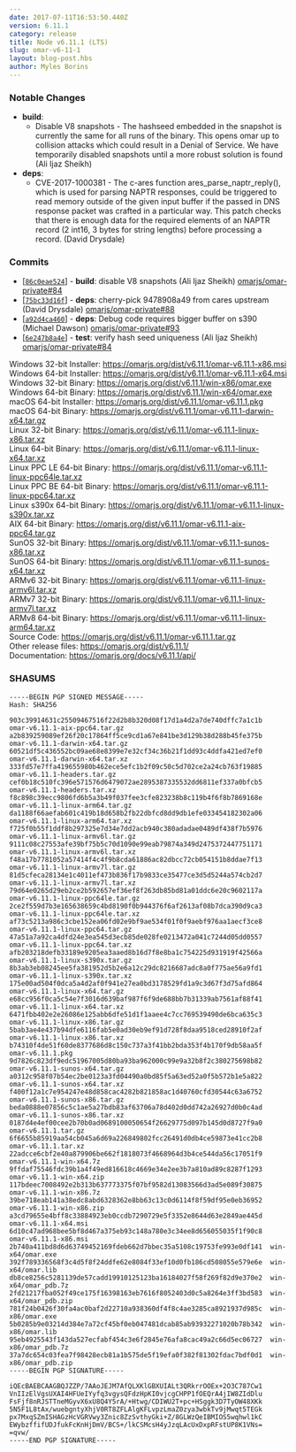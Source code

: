 ```yaml
---
date: 2017-07-11T16:53:50.440Z
version: 6.11.1
category: release
title: Node v6.11.1 (LTS)
slug: omar-v6-11-1
layout: blog-post.hbs
author: Myles Borins
---
```


### Notable Changes

* **build**:
  - Disable V8 snapshots - The hashseed embedded in the snapshot is currently the same for all runs of the binary. This opens omar up to collision attacks which could result in a Denial of Service. We have temporarily disabled snapshots until a more robust solution is found (Ali Ijaz Sheikh)
* **deps**:
  - CVE-2017-1000381 - The c-ares function ares_parse_naptr_reply(), which is used for parsing NAPTR responses, could be triggered to read memory outside of the given input buffer if the passed in DNS response packet was crafted in a particular way. This patch checks that there is enough data for the required elements of an NAPTR record (2 int16, 3 bytes for string lengths) before processing a record. (David Drysdale)

### Commits

* [[`86c0eae524`](https://github.com/omarjs/omar/commit/86c0eae524)] - **build**: disable V8 snapshots (Ali Ijaz Sheikh) [omarjs/omar-private#84](https://github.com/omarjs/omar-private/pull/84)
* [[`75bc33d16f`](https://github.com/omarjs/omar/commit/75bc33d16f)] - **deps**: cherry-pick 9478908a49 from cares upstream (David Drysdale) [omarjs/omar-private#88](https://github.com/omarjs/omar-private/pull/88)
* [[`a92d4ca460`](https://github.com/omarjs/omar/commit/a92d4ca460)] - **deps**: Debug code requires bigger buffer on s390 (Michael Dawson) [omarjs/omar-private#93](https://github.com/omarjs/omar-private/pull/93)
* [[`6e247b8a4e`](https://github.com/omarjs/omar/commit/6e247b8a4e)] - **test**: verify hash seed uniqueness (Ali Ijaz Sheikh) [omarjs/omar-private#84](https://github.com/omarjs/omar-private/pull/84)

Windows 32-bit Installer: https://omarjs.org/dist/v6.11.1/omar-v6.11.1-x86.msi<br>
Windows 64-bit Installer: https://omarjs.org/dist/v6.11.1/omar-v6.11.1-x64.msi<br>
Windows 32-bit Binary: https://omarjs.org/dist/v6.11.1/win-x86/omar.exe<br>
Windows 64-bit Binary: https://omarjs.org/dist/v6.11.1/win-x64/omar.exe<br>
macOS 64-bit Installer: https://omarjs.org/dist/v6.11.1/omar-v6.11.1.pkg<br>
macOS 64-bit Binary: https://omarjs.org/dist/v6.11.1/omar-v6.11.1-darwin-x64.tar.gz<br>
Linux 32-bit Binary: https://omarjs.org/dist/v6.11.1/omar-v6.11.1-linux-x86.tar.xz<br>
Linux 64-bit Binary: https://omarjs.org/dist/v6.11.1/omar-v6.11.1-linux-x64.tar.xz<br>
Linux PPC LE 64-bit Binary: https://omarjs.org/dist/v6.11.1/omar-v6.11.1-linux-ppc64le.tar.xz<br>
Linux PPC BE 64-bit Binary: https://omarjs.org/dist/v6.11.1/omar-v6.11.1-linux-ppc64.tar.xz<br>
Linux s390x 64-bit Binary: https://omarjs.org/dist/v6.11.1/omar-v6.11.1-linux-s390x.tar.xz<br>
AIX 64-bit Binary: https://omarjs.org/dist/v6.11.1/omar-v6.11.1-aix-ppc64.tar.gz<br>
SunOS 32-bit Binary: https://omarjs.org/dist/v6.11.1/omar-v6.11.1-sunos-x86.tar.xz<br>
SunOS 64-bit Binary: https://omarjs.org/dist/v6.11.1/omar-v6.11.1-sunos-x64.tar.xz<br>
ARMv6 32-bit Binary: https://omarjs.org/dist/v6.11.1/omar-v6.11.1-linux-armv6l.tar.xz<br>
ARMv7 32-bit Binary: https://omarjs.org/dist/v6.11.1/omar-v6.11.1-linux-armv7l.tar.xz<br>
ARMv8 64-bit Binary: https://omarjs.org/dist/v6.11.1/omar-v6.11.1-linux-arm64.tar.xz<br>
Source Code: https://omarjs.org/dist/v6.11.1/omar-v6.11.1.tar.gz<br>
Other release files: https://omarjs.org/dist/v6.11.1/<br>
Documentation: https://omarjs.org/docs/v6.11.1/api/

<h3 id="shasums">SHASUMS</h3>

```
-----BEGIN PGP SIGNED MESSAGE-----
Hash: SHA256

903c39914631c25509467516f22d2b8b320d08f17d1a4d2a7de740dffc7a1c1b  omar-v6.11.1-aix-ppc64.tar.gz
a2b839259089ef26f20c17864ff5ce9cd1a67e841be3d129b38d288b45fe375b  omar-v6.11.1-darwin-x64.tar.gz
60521df5c436552bc09ae68e8399e7e32cf34c36b21f1dd93c4ddfa421ed7ef0  omar-v6.11.1-darwin-x64.tar.xz
333fd57e7ffa419655980b462ece5efc1b2f09c50c5d702ce2a24cb763f19885  omar-v6.11.1-headers.tar.gz
cef0b18c510fc396e571576d6479072ae2895387335532dd6811ef337a0bfcb5  omar-v6.11.1-headers.tar.xz
f8c898c39ecc9806fd6b5a3b49f037fee3cfe823238b8c119b4f6f8b7869168e  omar-v6.11.1-linux-arm64.tar.gz
da1188f66aefab601c419b18d658b2fb22dbfcd8dd9db1efe033454182302a06  omar-v6.11.1-linux-arm64.tar.xz
f725f0b55f1ddf8b297325e7d34e7dd2acb940c380adadae0489df438f7b5976  omar-v6.11.1-linux-armv6l.tar.gz
9111c08c27553afe39bf75b5c70d1090e99eab79874a349d2475372447751171  omar-v6.11.1-linux-armv6l.tar.xz
f48a17b7781052a57414f4c4f9b8cda61886ac82dbcc72cb054151b8ddae7f13  omar-v6.11.1-linux-armv7l.tar.gz
81d5cfeca28134e1c4011ef473b836f17b9833ce35477ce3d5d5244a574cb2d7  omar-v6.11.1-linux-armv7l.tar.xz
79d64e0265d29eb2ce2b592657ef36ef8f263db85bd81a01ddc6e20c9602117a  omar-v6.11.1-linux-ppc64le.tar.gz
2ce2f559d7b3e165638659c4bd8190f0b944376f6af2613af08b7dca390d9ca3  omar-v6.11.1-linux-ppc64le.tar.xz
af73c5213a986c3cbe152ea06fd02e9bf9ae534f01f0f9aebf976aa1aecf3ce8  omar-v6.11.1-linux-ppc64.tar.gz
47a51a7a92ca4dfd24e3ea545d3ecb85de028fe0213472a041c7244d05dd0557  omar-v6.11.1-linux-ppc64.tar.xz
afb203218defb33189e9205ea3aaed8b16d7f8e8ba1c754225d931919f42566a  omar-v6.11.1-linux-s390x.tar.gz
8b3ab3eb08245ee5fa381952d5b2e6a12c29dc8216687adc8a0f775ae56a9fd1  omar-v6.11.1-linux-s390x.tar.xz
175e00ad504f0dca5a4d2af0f941e27ea0bd3178529fd1a9c3d67f3d75afd864  omar-v6.11.1-linux-x64.tar.gz
e68cc956f0ca5c54e7f3016d639baf987f6f9de688bb7b31339ab7561af88f41  omar-v6.11.1-linux-x64.tar.xz
6471fbb402e2e26086e125abb6dfe51d1f1aaee4c7cc769539490de6bca635c3  omar-v6.11.1-linux-x86.tar.gz
5bab3ae4e437b94dfe6116fab5e0ad30eb9ef91d728f8daa9518ced28910f2af  omar-v6.11.1-linux-x86.tar.xz
b74310f4de51f60de8377686d8c150c737a3f41bb2bda353f4b170f9db58aa5f  omar-v6.11.1.pkg
9d7826c823df9edc51967005d80ba93ba962000c99e9a32b8f2c380275698b82  omar-v6.11.1-sunos-x64.tar.gz
a0312c958f07b54ec2be0123a3fd04490a0bd85f5a63ed52a0f5b572b1e5a822  omar-v6.11.1-sunos-x64.tar.xz
f400f12a1c7e954247e48d858cac4282b821858ac1d40760cfd30544c63a6752  omar-v6.11.1-sunos-x86.tar.gz
beda0888e07856c5c1ae5a27bdb83af63706a78d402d0dd742a26927d0b0c4ad  omar-v6.11.1-sunos-x86.tar.xz
0187d4e4ef00cee2b70b0ad0689100050654f26629775d097b145d0d8727f9a0  omar-v6.11.1.tar.gz
6f6655b85919aa54cb045a6d69a226849802fcc26491d0db4ce59873e41cc2b8  omar-v6.11.1.tar.xz
22adcce6cbf2e40a879906be662f1818073f4668964d3b4ce544da56c17051f9  omar-v6.11.1-win-x64.7z
9ffdaf75546fdc39b1a4f49ed816618c4669e34e2ee3b7a810ad89c8287f1293  omar-v6.11.1-win-x64.zip
117bdeec7008492e2b313b637773375f07bf9582d13083566d3ad5e089f30875  omar-v6.11.1-win-x86.7z
39be718eab141a38edc8abd6328362e8bb63c13c0d6114f8f59df95e0eb36952  omar-v6.11.1-win-x86.zip
a3cd79655e4bff8c33884923eb0ccdb7290729e5f3352e8644d63e2849ae445d  omar-v6.11.1-x64.msi
6d10c47ad968bee5bf8d467a375eb93c148a780e3c34ee8d656055035f1f90c8  omar-v6.11.1-x86.msi
2b740a411bd8d6d63749452169fdeb662d7bbec35a5108c19753fe993e0df141  win-x64/omar.exe
392f789336568f3c4d5f8f24ddfe62e8084f33ef10d0fb186cd508055e579e6e  win-x64/omar.lib
db8ce8256c5281139de57cadd19910125123ba16184027f58f269f82d9e370e2  win-x64/omar_pdb.7z
2fd21217fba052f49ce175f16398163eb7616f8052403d0c5a8264e3ff3bd583  win-x64/omar_pdb.zip
781f24b0426f30fa4ac0baf2d22710a938360df4f8c4ae3285ca8921937d985c  win-x86/omar.exe
5b0285b9e03214d384e7a72cf45bf0eb047481dcab85ab93932271020b78b342  win-x86/omar.lib
95eb4925543f143da527ecfabf454c3e6f2845e76afa8cac49a2c66d5ec06727  win-x86/omar_pdb.7z
37a7dc654c03fea7f98428ecb81a1b575de5f19efa0f382f81302fdac7bdf0d1  win-x86/omar_pdb.zip
-----BEGIN PGP SIGNATURE-----

iQEcBAEBCAAGBQJZZP/7AAoJEJM7AfQLXKlGBXUIALt3QRkrrOOEx+2O3C787Cw1
VnIIzElVgsUXAI4HFUeIYyfq3vgysQFdzHpKI0vjcgCHPP1fOEQrA4jIW8ZIdDlu
FsFjf8nRJSTTneMGyvX6xU8Q4Y5rA/+Htwg/CDIWU2T+pc+HSggk3D7TyOW48XKk
5N5F1L8tAx/wuebgntyXhjV0RT8ZFLAlgKFLvpzLmaZ0zya3wbkTv9jMwqt5TEGk
px7MxqSZmISHAGzHcVGRVwy3Znic8ZzSvthyGki+Z/8GLWzQeIBMIOS5wqhwl1kC
EWybzffifUDJfukFcKnHjDmV/BCS+/lkCSMcsH4yJzqLAcUxDxpRFstUP8K1VNs=
=qvw/
-----END PGP SIGNATURE-----

```
